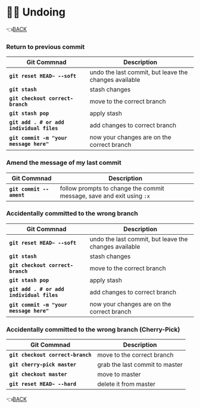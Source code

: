 # :man_facepalming: Undoing

:point_left:[BACK](README.md)

### Return to previous commit

Git Commnad 	        		  			| Description
----------------------------------------- 	| ---------------
**`git reset HEAD~ --soft`** 			  	| undo the last commit, but leave the changes available
**`git stash`**  						  	| stash changes
**`git checkout correct-branch`**  	  		| move to the correct branch
**`git stash pop`**  					  	| apply stash
**`git add . # or add individual files`**  	| add changes to correct branch
**`git commit -m "your message here"`**  	| now your changes are on the correct branch 

### Amend the message of my last commit

Git Commnad 	        		  		    | Description
------------------------------------------- | ---------------
**`git commit --ament`** 			  		| follow prompts to change the commit message, save and exit using `:x`

### Accidentally committed to the wrong branch

Git Commnad 	        		  		    | Description
------------------------------------------- | ---------------
**`git reset HEAD~ --soft`** 			  	| undo the last commit, but leave the changes available
**`git stash`** 						  	| stash changes
**`git checkout correct-branch`** 	  	    | move to the correct branch
**`git stash pop`** 					  	| apply stash
**`git add . # or add individual files`**   | add changes to correct branch
**`git commit -m "your message here"`** 	| now your changes are on the correct branch

### Accidentally committed to the wrong branch (Cherry-Pick)

Git Commnad 	                        	| Description
------------------------------------------- | ---------------
**`git checkout correct-branch`**        	| move to the correct branch
**`git cherry-pick master`**		        | grab the last commit to master
**`git checkout master`**	  				| move to master
**`git reset HEAD~ --hard`**				| delete it from master

:point_left:[BACK](README.md)